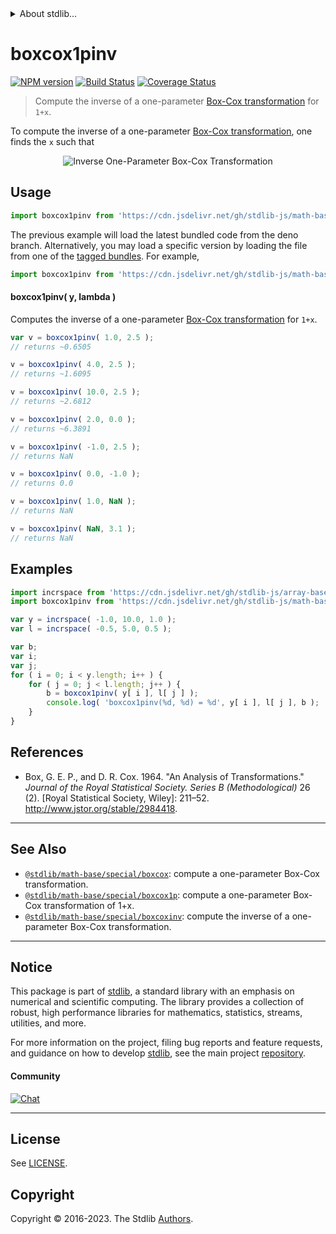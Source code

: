 <!--

@license Apache-2.0

Copyright (c) 2018 The Stdlib Authors.

Licensed under the Apache License, Version 2.0 (the "License");
you may not use this file except in compliance with the License.
You may obtain a copy of the License at

   http://www.apache.org/licenses/LICENSE-2.0

Unless required by applicable law or agreed to in writing, software
distributed under the License is distributed on an "AS IS" BASIS,
WITHOUT WARRANTIES OR CONDITIONS OF ANY KIND, either express or implied.
See the License for the specific language governing permissions and
limitations under the License.

-->


<details>
  <summary>
    About stdlib...
  </summary>
  <p>We believe in a future in which the web is a preferred environment for numerical computation. To help realize this future, we've built stdlib. stdlib is a standard library, with an emphasis on numerical and scientific computation, written in JavaScript (and C) for execution in browsers and in Node.js.</p>
  <p>The library is fully decomposable, being architected in such a way that you can swap out and mix and match APIs and functionality to cater to your exact preferences and use cases.</p>
  <p>When you use stdlib, you can be absolutely certain that you are using the most thorough, rigorous, well-written, studied, documented, tested, measured, and high-quality code out there.</p>
  <p>To join us in bringing numerical computing to the web, get started by checking us out on <a href="https://github.com/stdlib-js/stdlib">GitHub</a>, and please consider <a href="https://opencollective.com/stdlib">financially supporting stdlib</a>. We greatly appreciate your continued support!</p>
</details>

# boxcox1pinv

[![NPM version][npm-image]][npm-url] [![Build Status][test-image]][test-url] [![Coverage Status][coverage-image]][coverage-url] <!-- [![dependencies][dependencies-image]][dependencies-url] -->

> Compute the inverse of a one-parameter [Box-Cox transformation][box-cox-transformation] for `1+x`.

<!-- Section to include introductory text. Make sure to keep an empty line after the intro `section` element and another before the `/section` close. -->

<section class="intro">

To compute the inverse of a one-parameter [Box-Cox transformation][box-cox-transformation], one finds the `x` such that 

<!-- <equation class="equation" label="eq:inverse_boxcox_transformation_one_parameter" align="center" raw="y^{\lambda} = \begin{cases}\frac{(x + 1)^{\lambda} - 1}{\lambda} & \textrm{if}\ \lambda \neq 0 \\ \log(x + 1) & \textrm{if}\ \lambda = 0 \end{cases}" alt="Inverse One-Parameter Box-Cox Transformation"> -->

<div class="equation" align="center" data-raw-text="y^{\lambda} = \begin{cases}\frac{(x + 1)^{\lambda} - 1}{\lambda} & \textrm{if}\ \lambda \neq 0 \\ \log(x + 1) & \textrm{if}\ \lambda = 0 \end{cases}" data-equation="eq:inverse_boxcox_transformation_one_parameter">
    <img src="https://cdn.jsdelivr.net/gh/stdlib-js/stdlib@e8453b2b45eefe64cc256c32bbb826204180623d/lib/node_modules/@stdlib/math/base/special/boxcox1pinv/docs/img/equation_inverse_boxcox_transformation_one_parameter.svg" alt="Inverse One-Parameter Box-Cox Transformation" />
    <br>
</div>

<!-- </equation> -->

</section>

<!-- /.intro -->

<!-- Package usage documentation. -->



<section class="usage">

## Usage

```javascript
import boxcox1pinv from 'https://cdn.jsdelivr.net/gh/stdlib-js/math-base-special-boxcox1pinv@deno/mod.js';
```
The previous example will load the latest bundled code from the deno branch. Alternatively, you may load a specific version by loading the file from one of the [tagged bundles](https://github.com/stdlib-js/math-base-special-boxcox1pinv/tags). For example,

```javascript
import boxcox1pinv from 'https://cdn.jsdelivr.net/gh/stdlib-js/math-base-special-boxcox1pinv@v0.1.0-deno/mod.js';
```

#### boxcox1pinv( y, lambda )

Computes the inverse of a one-parameter [Box-Cox transformation][box-cox-transformation] for `1+x`.

```javascript
var v = boxcox1pinv( 1.0, 2.5 );
// returns ~0.6505

v = boxcox1pinv( 4.0, 2.5 );
// returns ~1.6095

v = boxcox1pinv( 10.0, 2.5 );
// returns ~2.6812

v = boxcox1pinv( 2.0, 0.0 );
// returns ~6.3891

v = boxcox1pinv( -1.0, 2.5 );
// returns NaN

v = boxcox1pinv( 0.0, -1.0 );
// returns 0.0

v = boxcox1pinv( 1.0, NaN );
// returns NaN

v = boxcox1pinv( NaN, 3.1 );
// returns NaN
```

</section>

<!-- /.usage -->

<!-- Package usage examples. -->

<section class="examples">

## Examples

<!-- eslint no-undef: "error" -->

```javascript
import incrspace from 'https://cdn.jsdelivr.net/gh/stdlib-js/array-base-incrspace@deno/mod.js';
import boxcox1pinv from 'https://cdn.jsdelivr.net/gh/stdlib-js/math-base-special-boxcox1pinv@deno/mod.js';

var y = incrspace( -1.0, 10.0, 1.0 );
var l = incrspace( -0.5, 5.0, 0.5 );

var b;
var i;
var j;
for ( i = 0; i < y.length; i++ ) {
    for ( j = 0; j < l.length; j++ ) {
        b = boxcox1pinv( y[ i ], l[ j ] );
        console.log( 'boxcox1pinv(%d, %d) = %d', y[ i ], l[ j ], b );
    }
}
```

</section>

<!-- /.examples -->

<!-- Section to include cited references. If references are included, add a horizontal rule *before* the section. Make sure to keep an empty line after the `section` element and another before the `/section` close. -->

<section class="references">

## References

-   Box, G. E. P., and D. R. Cox. 1964. "An Analysis of Transformations." _Journal of the Royal Statistical Society. Series B (Methodological)_ 26 (2). \[Royal Statistical Society, Wiley]: 211–52. <http://www.jstor.org/stable/2984418>.

</section>

<!-- /.references -->

<!-- Section for related `stdlib` packages. Do not manually edit this section, as it is automatically populated. -->

<section class="related">

* * *

## See Also

-   <span class="package-name">[`@stdlib/math-base/special/boxcox`][@stdlib/math/base/special/boxcox]</span><span class="delimiter">: </span><span class="description">compute a one-parameter Box-Cox transformation.</span>
-   <span class="package-name">[`@stdlib/math-base/special/boxcox1p`][@stdlib/math/base/special/boxcox1p]</span><span class="delimiter">: </span><span class="description">compute a one-parameter Box-Cox transformation of 1+x.</span>
-   <span class="package-name">[`@stdlib/math-base/special/boxcoxinv`][@stdlib/math/base/special/boxcoxinv]</span><span class="delimiter">: </span><span class="description">compute the inverse of a one-parameter Box-Cox transformation.</span>

</section>

<!-- /.related -->

<!-- Section for all links. Make sure to keep an empty line after the `section` element and another before the `/section` close. -->


<section class="main-repo" >

* * *

## Notice

This package is part of [stdlib][stdlib], a standard library with an emphasis on numerical and scientific computing. The library provides a collection of robust, high performance libraries for mathematics, statistics, streams, utilities, and more.

For more information on the project, filing bug reports and feature requests, and guidance on how to develop [stdlib][stdlib], see the main project [repository][stdlib].

#### Community

[![Chat][chat-image]][chat-url]

---

## License

See [LICENSE][stdlib-license].


## Copyright

Copyright &copy; 2016-2023. The Stdlib [Authors][stdlib-authors].

</section>

<!-- /.stdlib -->

<!-- Section for all links. Make sure to keep an empty line after the `section` element and another before the `/section` close. -->

<section class="links">

[npm-image]: http://img.shields.io/npm/v/@stdlib/math-base-special-boxcox1pinv.svg
[npm-url]: https://npmjs.org/package/@stdlib/math-base-special-boxcox1pinv

[test-image]: https://github.com/stdlib-js/math-base-special-boxcox1pinv/actions/workflows/test.yml/badge.svg?branch=v0.1.0
[test-url]: https://github.com/stdlib-js/math-base-special-boxcox1pinv/actions/workflows/test.yml?query=branch:v0.1.0

[coverage-image]: https://img.shields.io/codecov/c/github/stdlib-js/math-base-special-boxcox1pinv/main.svg
[coverage-url]: https://codecov.io/github/stdlib-js/math-base-special-boxcox1pinv?branch=main

<!--

[dependencies-image]: https://img.shields.io/david/stdlib-js/math-base-special-boxcox1pinv.svg
[dependencies-url]: https://david-dm.org/stdlib-js/math-base-special-boxcox1pinv/main

-->

[chat-image]: https://img.shields.io/gitter/room/stdlib-js/stdlib.svg
[chat-url]: https://app.gitter.im/#/room/#stdlib-js_stdlib:gitter.im

[stdlib]: https://github.com/stdlib-js/stdlib

[stdlib-authors]: https://github.com/stdlib-js/stdlib/graphs/contributors

[umd]: https://github.com/umdjs/umd
[es-module]: https://developer.mozilla.org/en-US/docs/Web/JavaScript/Guide/Modules

[deno-url]: https://github.com/stdlib-js/math-base-special-boxcox1pinv/tree/deno
[umd-url]: https://github.com/stdlib-js/math-base-special-boxcox1pinv/tree/umd
[esm-url]: https://github.com/stdlib-js/math-base-special-boxcox1pinv/tree/esm
[branches-url]: https://github.com/stdlib-js/math-base-special-boxcox1pinv/blob/main/branches.md

[stdlib-license]: https://raw.githubusercontent.com/stdlib-js/math-base-special-boxcox1pinv/main/LICENSE

[box-cox-transformation]: https://en.wikipedia.org/wiki/Power_transform#Box-Cox_transformation

<!-- <related-links> -->

[@stdlib/math/base/special/boxcox]: https://github.com/stdlib-js/math-base-special-boxcox/tree/deno

[@stdlib/math/base/special/boxcox1p]: https://github.com/stdlib-js/math-base-special-boxcox1p/tree/deno

[@stdlib/math/base/special/boxcoxinv]: https://github.com/stdlib-js/math-base-special-boxcoxinv/tree/deno

<!-- </related-links> -->

</section>

<!-- /.links -->
